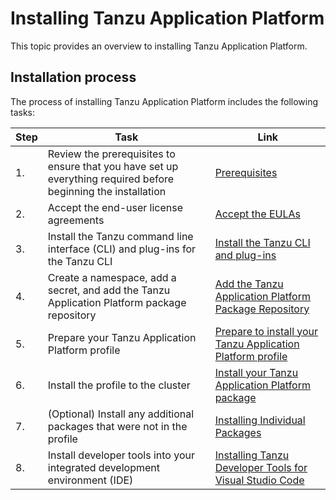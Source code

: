 # Installing Tanzu Application Platform

This topic provides an overview to installing Tanzu Application Platform.

## <a id='install-process'></a>Installation process

The process of installing Tanzu Application Platform includes the following tasks:

|Step|Task|Link|
|----|----|----|
|1.| Review the prerequisites to ensure that you have set up everything required before beginning the installation |[Prerequisites](prerequisites.html)|
|2.| Accept the end-user license agreements |[Accept the EULAs](install-tanzu-cli.html)|
|3.| Install the Tanzu command line interface (CLI) and plug-ins for the Tanzu CLI |[Install the Tanzu CLI and plug-ins](install-tanzu-cli.html#cli-and-plugin)|
|4.| Create a namespace, add a secret, and add the Tanzu Application Platform package repository |[Add the Tanzu Application Platform Package Repository](install.html#add-package-repositories)|
|5.| Prepare your Tanzu Application Platform profile |[Prepare to install your Tanzu Application Platform profile](install.html#install-profile)|
|6.| Install the profile to the cluster |[Install your Tanzu Application Platform package](install.html#install-package)|
|7.| (Optional) Install any additional packages that were not in the profile |[Installing Individual Packages](install-components.html)|
|8.| Install developer tools into your integrated development environment (IDE) | [Installing Tanzu Developer Tools for Visual Studio Code](vscode-extension/installation.html)
